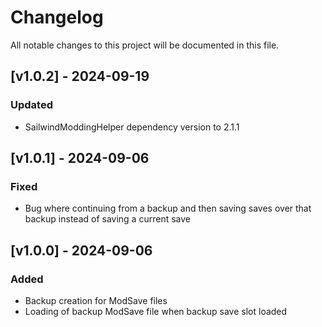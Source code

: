 # Changelog

All notable changes to this project will be documented in this file.

## [v1.0.2] - 2024-09-19

### Updated
- SailwindModdingHelper dependency version to 2.1.1

## [v1.0.1] - 2024-09-06

### Fixed
- Bug where continuing from a backup and then saving saves over that backup instead of saving a current save

## [v1.0.0] - 2024-09-06

### Added
- Backup creation for ModSave files
- Loading of backup ModSave file when backup save slot loaded
